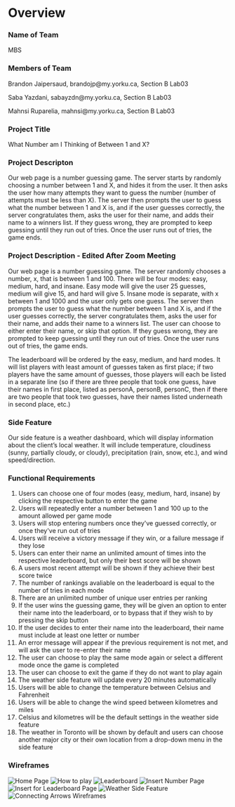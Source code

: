 # Overview

### Name of Team
<p>MBS </p>

### Members of Team
<p>Brandon Jaipersaud, brandojp@my.yorku.ca, Section B Lab03 </p>
<p>Saba Yazdani, sabayzdn@my.yorku.ca, Section B Lab03 </p>
<p>Mahnsi Ruparelia, mahnsi@my.yorku.ca, Section B Lab03 </p>

### Project Title
<p>What Number am I Thinking of Between 1 and X? </p>

### Project Descripton
<p>Our web page is a number guessing game. The server starts by randomly choosing a number between 1 and X, and hides it from the user. It then asks the user how many attempts they want to guess the number (number of attempts must be less than X). The server then prompts the user to guess what the number between 1 and X is, and if the user guesses correctly, the server congratulates them, asks the user for their name, and adds their name to a winners list. If they guess wrong, they are prompted to keep guessing until they run out of tries. Once the user runs out of tries, the game ends. </p>

### Project Description - Edited After Zoom Meeting
<p>Our web page is a number guessing game. The server randomly chooses a number, x, that is between 1 and 100. There will be four modes: easy, medium, hard, and insane. Easy mode will give the user 25 guesses, medium will give 15, and hard will give 5. Insane mode is separate, with x between 1 and 1000 and the user only gets one guess. The server then prompts the user to guess what the number between 1 and X is, and if the user guesses correctly, the server congratulates them, asks the user for their name, and adds their name to a winners list. The user can choose to either enter their name, or skip that option. If they guess wrong, they are prompted to keep guessing until they run out of tries. Once the user runs out of tries, the game ends.</p>
<p>The leaderboard will be ordered by the easy, medium, and hard modes. It will list players with least amount of guesses taken as first place; if two players have the same amount of guesses, those players will each be listed in a separate line (so if there are three people that took one guess, have their names in first place, listed as personA, personB, personC, then if there are two people that took two guesses, have their names listed underneath in second place, etc.) </p>

### Side Feature
<p> Our side feature is a weather dashboard, which will display information about the client’s local weather. It will include temperature, cloudiness (sunny, partially cloudy, or cloudy), precipitation (rain, snow, etc.), and wind speed/direction. </p>

### Functional Requirements
<ol>
<li> Users can choose one of four modes (easy, medium, hard, insane) by clicking the respective button to enter the game </li>
<li> Users will repeatedly enter a number between 1 and 100 up to the amount allowed per game mode </li>
<li> Users will stop entering numbers once they've guessed correctly, or once they've run out of tries</li>
<li> Users will receive a victory message if they win, or a failure message if they lose </li>
<li> Users can enter their name an unlimited amount of times into the respective leaderboard, but only their best score will be shown </li>
<li> A users most recent attempt will be shown if they achieve their best score twice </li>
<li> The number of rankings avaliable on the leaderboard is equal to the number of tries in each mode </li>
<li> There are an unlimited number of unique user entries per ranking </li>
<li> If the user wins the guessing game, they will be given an option to enter their name into the leaderboard, or to bypass that if they wish to by pressing the skip button </li>
<li> If the user decides to enter their name into the leaderboard, their name must include at least one letter or number </li>
<li> An error message will appear if the previous requirement is not met, and will ask the user to re-enter their name </li>
<li> The user can choose to play the same mode again or select a different mode once the game is completed </li>
<li> The user can choose to exit the game if they do not want to play again </li>  
<li> The weather side feature will update every 20 minutes automatically </li>
<li> Users will be able to change the temperature between Celsius and Fahrenheit </li>
<li> Users will be able to change the wind speed between kilometres and miles </li>
<li> Celsius and kilometres will be the default settings in the weather side feature</li>
<li> The weather in Toronto will be shown by default and users can choose another major city or their own location from a drop-down menu in the side feature </li>
</ol>

### Wireframes
![Home Page](https://user-images.githubusercontent.com/92167279/140616653-b2d18572-fbc6-4bdc-961d-ec8b48291906.jpg)
![How to play](https://user-images.githubusercontent.com/92176429/140617804-fa4ed063-194f-42ae-8686-fdb1d6af325b.png)
![Leaderboard](https://user-images.githubusercontent.com/92176429/140617809-e5a0cafc-2a99-4760-9432-f33cd5c78f7c.png)
![Insert Number Page](https://user-images.githubusercontent.com/92176429/140617818-e25206c6-2a35-4b3b-8e44-09ef6ea5525a.png)
![Insert for Leaderboard Page](https://user-images.githubusercontent.com/92176429/140617824-7aa0c635-5ab8-4d86-8b9e-91601d0e928b.png)
![Weather Side Feature](https://user-images.githubusercontent.com/92176429/140617831-8c6b05e2-e4da-45fb-85c9-8b6074bcaf63.png)
![Connecting Arrows Wireframes](https://user-images.githubusercontent.com/92176429/140617836-2ed7134b-0062-43d2-a21b-a45ddfa0a21b.png)


